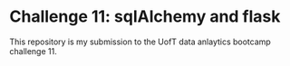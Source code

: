 # Challenge 11: sqlAlchemy and flask

This repository is my submission to the UofT data anlaytics bootcamp challenge 11.

